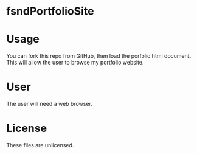 # fsndPortfolioSite

# Usage
You can fork this repo from GitHub, then load the porfolio html document.
This will allow the user to browse my portfolio website.

# User
The user will need a web browser.

# License
These files are unlicensed.
